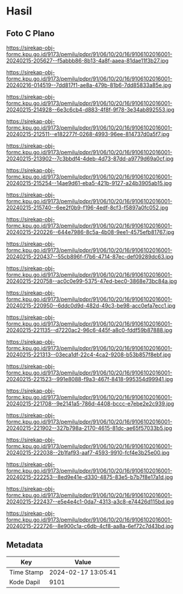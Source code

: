 # Hasil

## Foto C Plano

https://sirekap-obj-formc.kpu.go.id/9173/pemilu/pdpr/91/06/10/20/16/9106102016001-20240215-205627--f5abbb86-8b13-4a8f-aaea-81dae11f3b27.jpg

https://sirekap-obj-formc.kpu.go.id/9173/pemilu/pdpr/91/06/10/20/16/9106102016001-20240216-014519--7dd817f1-ae8a-479b-81b6-7dd85833a85e.jpg

https://sirekap-obj-formc.kpu.go.id/9173/pemilu/pdpr/91/06/10/20/16/9106102016001-20240215-214928--6e3c6cb4-d883-4f8f-9f78-3e34ab892553.jpg

https://sirekap-obj-formc.kpu.go.id/9173/pemilu/pdpr/91/06/10/20/16/9106102016001-20240215-212511--e182277f-0268-4993-96ee-814737d0a5f7.jpg

https://sirekap-obj-formc.kpu.go.id/9173/pemilu/pdpr/91/06/10/20/16/9106102016001-20240215-213902--7c3bbdf4-4deb-4d73-87dd-a9779d69a0cf.jpg

https://sirekap-obj-formc.kpu.go.id/9173/pemilu/pdpr/91/06/10/20/16/9106102016001-20240215-215254--14ae9d61-eba5-421b-9127-a24b3905ab15.jpg

https://sirekap-obj-formc.kpu.go.id/9173/pemilu/pdpr/91/06/10/20/16/9106102016001-20240215-215740--6ee2f0b9-f196-4edf-8cf3-f5897a0fc052.jpg

https://sirekap-obj-formc.kpu.go.id/9173/pemilu/pdpr/91/06/10/20/16/9106102016001-20240215-220226--644e7986-8c5a-4b08-9ee1-4575efb81767.jpg

https://sirekap-obj-formc.kpu.go.id/9173/pemilu/pdpr/91/06/10/20/16/9106102016001-20240215-220437--55cb896f-f7b6-4714-87ec-def09289dc63.jpg

https://sirekap-obj-formc.kpu.go.id/9173/pemilu/pdpr/91/06/10/20/16/9106102016001-20240215-220758--ac0c0e99-5375-47ed-bec0-3868e73bc84a.jpg

https://sirekap-obj-formc.kpu.go.id/9173/pemilu/pdpr/91/06/10/20/16/9106102016001-20240215-220950--6ddc0d9d-482d-49c3-be98-acc0efa7ecc1.jpg

https://sirekap-obj-formc.kpu.go.id/9173/pemilu/pdpr/91/06/10/20/16/9106102016001-20240215-221135--d7220ac2-96c6-445f-a8c0-fddf59b87888.jpg

https://sirekap-obj-formc.kpu.go.id/9173/pemilu/pdpr/91/06/10/20/16/9106102016001-20240215-221313--03eca1df-22c4-4ca2-9208-b53b857f8ebf.jpg

https://sirekap-obj-formc.kpu.go.id/9173/pemilu/pdpr/91/06/10/20/16/9106102016001-20240215-221523--991e8088-f9a3-467f-8418-995354d99941.jpg

https://sirekap-obj-formc.kpu.go.id/9173/pemilu/pdpr/91/06/10/20/16/9106102016001-20240215-221708--9e2141a5-786d-4408-bccc-e7ebe2e2c939.jpg

https://sirekap-obj-formc.kpu.go.id/9173/pemilu/pdpr/91/06/10/20/16/9106102016001-20240215-221902--327b798a-2170-4615-81dc-ae65f57033b5.jpg

https://sirekap-obj-formc.kpu.go.id/9173/pemilu/pdpr/91/06/10/20/16/9106102016001-20240215-222038--2b1faf93-aaf7-4593-9910-fcf4e3b25e00.jpg

https://sirekap-obj-formc.kpu.go.id/9173/pemilu/pdpr/91/06/10/20/16/9106102016001-20240215-222253--8ed9e41e-d330-4875-83e5-b7b7f8e17a1d.jpg

https://sirekap-obj-formc.kpu.go.id/9173/pemilu/pdpr/91/06/10/20/16/9106102016001-20240215-222437--e5e4e4c1-0da7-4313-a3c8-e74426d115bd.jpg

https://sirekap-obj-formc.kpu.go.id/9173/pemilu/pdpr/91/06/10/20/16/9106102016001-20240215-222726--8e900c1a-c6db-4cf8-aa8a-6ef72c7d43bd.jpg


## Metadata

| Key        | Value               |
| ---------- | ------------------- |
| Time Stamp | 2024-02-17 13:05:41 |
| Kode Dapil | 9101                |



